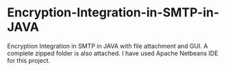 # Encryption-Integration-in-SMTP-in-JAVA
Encryption Integration in SMTP in JAVA with file attachment and GUI.
A complete zipped folder is also attached.
I have used Apache Netbeans IDE for this project.
